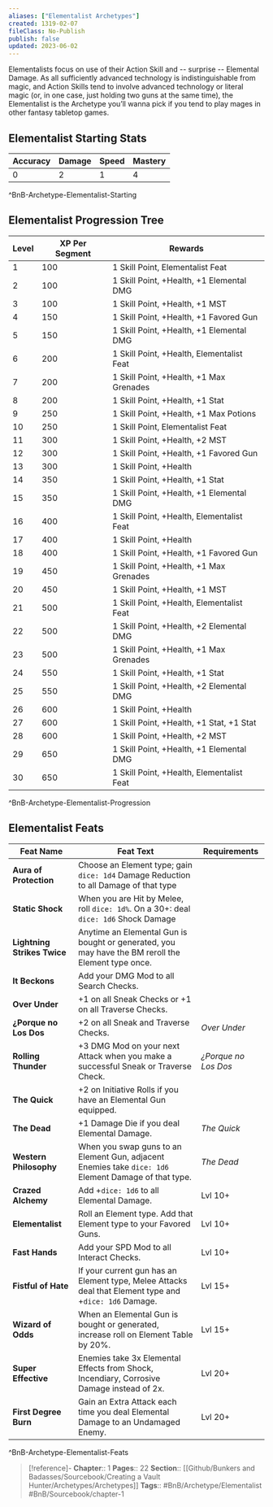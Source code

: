 ```yaml
---
aliases: ["Elementalist Archetypes"]
created: 1319-02-07
fileClass: No-Publish
publish: false
updated: 2023-06-02
---
```


Elementalists focus on use of their Action Skill and -- surprise -- Elemental Damage. As all sufficiently advanced technology is indistinguishable from magic, and Action Skills tend to involve advanced technology or literal magic (or, in one case, just holding two guns at the same time), the Elementalist is the Archetype you’ll wanna pick if you tend to play mages in other fantasy tabletop games.

## Elementalist Starting Stats

| **Accuracy** | **Damage** | **Speed** | **Mastery** |
|--------------|------------|-----------|-------------|
| 0            | 2          | 1         | 4           |
^BnB-Archetype-Elementalist-Starting

## Elementalist Progression Tree

| **Level** | **XP Per Segment** | **Rewards**                               |
|-----------|--------------------|-------------------------------------------|
| 1         | 100                | 1 Skill Point, Elementalist Feat          |
| 2         | 100                | 1 Skill Point, +Health, +1  Elemental DMG |
| 3         | 100                | 1 Skill Point, +Health, +1 MST            |
| 4         | 150                | 1 Skill Point, +Health, +1 Favored Gun    |
| 5         | 150                | 1 Skill Point, +Health, +1  Elemental DMG |
| 6         | 200                | 1 Skill Point, +Health, Elementalist Feat |
| 7         | 200                | 1 Skill Point, +Health, +1 Max Grenades   |
| 8         | 200                | 1 Skill Point, +Health, +1 Stat           |
| 9         | 250                | 1 Skill Point, +Health, +1 Max Potions    |
| 10        | 250                | 1 Skill Point, Elementalist Feat          |
| 11        | 300                | 1 Skill Point, +Health, +2 MST            |
| 12        | 300                | 1 Skill Point, +Health, +1 Favored Gun    |
| 13        | 300                | 1 Skill Point, +Health                    |
| 14        | 350                | 1 Skill Point, +Health, +1 Stat           |
| 15        | 350                | 1 Skill Point, +Health, +1  Elemental DMG |
| 16        | 400                | 1 Skill Point, +Health, Elementalist Feat |
| 17        | 400                | 1 Skill Point, +Health                    |
| 18        | 400                | 1 Skill Point, +Health, +1 Favored Gun    |
| 19        | 450                | 1 Skill Point, +Health, +1 Max Grenades   |
| 20        | 450                | 1 Skill Point, +Health, +1 MST            |
| 21        | 500                | 1 Skill Point, +Health, Elementalist Feat |
| 22        | 500                | 1 Skill Point, +Health, +2  Elemental DMG |
| 23        | 500                | 1 Skill Point, +Health, +1 Max Grenades   |
| 24        | 550                | 1 Skill Point, +Health, +1 Stat           |
| 25        | 550                | 1 Skill Point, +Health, +2  Elemental DMG |
| 26        | 600                | 1 Skill Point, +Health                    |
| 27        | 600                | 1 Skill Point, +Health, +1 Stat, +1 Stat  |
| 28        | 600                | 1 Skill Point, +Health, +2 MST            |
| 29        | 650                | 1 Skill Point, +Health, +1 Elemental DMG  |
| 30        | 650                | 1 Skill Point, +Health, Elementalist Feat |
^BnB-Archetype-Elementalist-Progression

## Elementalist Feats

| **Feat Name**               | **Feat Text**                                                                                          | **Requirements**     |
|-----------------------------|--------------------------------------------------------------------------------------------------------|----------------------|
| **Aura of Protection**      | Choose an Element type; gain `dice: 1d4` Damage Reduction to all Damage of that type                   |                      |
| **Static Shock**            | When you are Hit by Melee, roll `dice: 1d%`. On a 30+: deal `dice: 1d6` Shock Damage                   |                      |
| **Lightning Strikes Twice** | Anytime an Elemental Gun is bought or generated, you may have the BM reroll the Element type once.     |                      |
| **It Beckons**              | Add your DMG Mod to all Search Checks.                                                                 |                      |
| **Over Under**              | +1 on all Sneak Checks or +1 on all Traverse Checks.                                                   |                      |
| **¿Porque no Los Dos**      | +2 on all Sneak and Traverse Checks.                                                                   | *Over Under*         |
| **Rolling Thunder**         | +3 DMG Mod on your next Attack when you make a successful Sneak or Traverse Check.                     | *¿Porque no Los Dos* |
| **The Quick**               | +2 on Initiative Rolls if you have an Elemental Gun equipped.                                          |                      |
| **The Dead**                | +1 Damage Die if you deal Elemental Damage.                                                            | *The Quick*          |
| **Western Philosophy**      | When you swap guns to an Element Gun, adjacent Enemies take `dice: 1d6` Element Damage of that type.   | *The Dead*           |
| **Crazed Alchemy**          | Add +`dice: 1d6` to all Elemental Damage.                                                              | Lvl 10+              |
| **Elementalist**            | Roll an Element type. Add that Element type to your Favored Guns.                                      | Lvl 10+              |
| **Fast Hands**              | Add your SPD Mod to all Interact Checks.                                                               | Lvl 10+              |
| **Fistful of Hate**         | If your current gun has an Element type, Melee Attacks deal that Element type and +`dice: 1d6` Damage. | Lvl 15+              |
| **Wizard of Odds**          | When an Elemental Gun is bought or generated, increase roll on Element Table by 20%.                   | Lvl 15+              |
| **Super Effective**         | Enemies take 3x Elemental Effects from Shock, Incendiary, Corrosive Damage instead of 2x.              | Lvl 20+              |
| **First Degree Burn**       | Gain an Extra Attack each time you deal Elemental Damage to an Undamaged Enemy.                        | Lvl 20+              |
^BnB-Archetype-Elementalist-Feats

> [!reference]-
> **Chapter**:: 1
> **Pages**:: 22
> **Section**:: [[Github/Bunkers and Badasses/Sourcebook/Creating a Vault Hunter/Archetypes/Archetypes]]
> **Tags**:: #BnB/Archetype/Elementalist #BnB/Sourcebook/chapter-1
